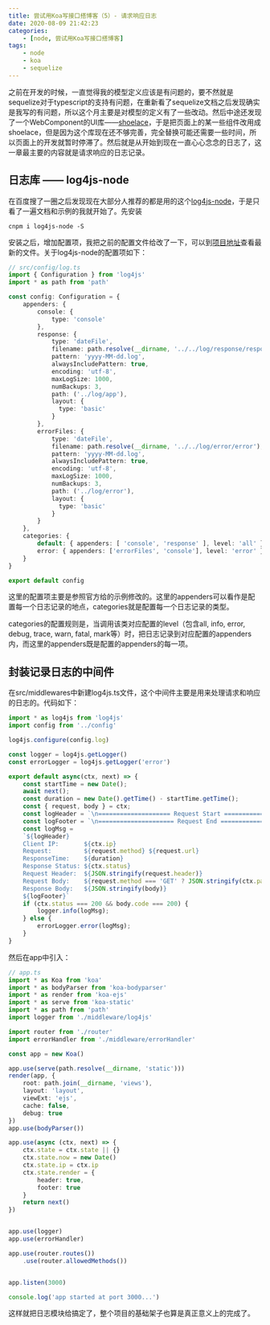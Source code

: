 ```yaml
---
title: 尝试用Koa写接口搭博客（5）- 请求响应日志
date: 2020-08-09 21:42:23
categories: 
    - [node, 尝试用Koa写接口搭博客]
tags: 
    - node
    - koa
    - sequelize
---
```


之前在开发的时候，一直觉得我的模型定义应该是有问题的，要不然就是sequelize对于typescript的支持有问题，在重新看了sequelize文档之后发现确实是我写的有问题，所以这个月主要是对模型的定义有了一些改动。然后中途还发现了一个WebComponent的UI库——[shoelace](https://shoelace.style/)，于是把页面上的某一些组件改用成shoelace，但是因为这个库现在还不够完善，完全替换可能还需要一些时间，所以页面上的开发就暂时停滞了。然后就是从开始到现在一直心心念念的日志了，这一章最主要的内容就是请求响应的日志记录。

<!-- more -->

## 日志库 —— log4js-node

在百度搜了一圈之后发现现在大部分人推荐的都是用的这个[log4js-node](https://github.com/log4js-node/log4js-node)，于是只看了一遍文档和示例的我就开始了。先安装

```
cnpm i log4js-node -S
```

安装之后，增加配置项，我把之前的配置文件给改了一下，可以到[项目地址](https://github.com/zh925/ruozhi-blog)查看最新的文件。关于log4js-node的配置项如下：

```typescript
// src/config/log.ts
import { Configuration } from 'log4js'
import * as path from 'path'

const config: Configuration = {
    appenders: {
        console: {
            type: 'console'
        },
        response: {
            type: 'dateFile',
            filename: path.resolve(__dirname, '../../log/response/response'),
            pattern: 'yyyy-MM-dd.log',
            alwaysIncludePattern: true,
            encoding: 'utf-8',
            maxLogSize: 1000,
            numBackups: 3,
            path: ('../log/app'),
            layout: {
              type: 'basic'
            }
        },
        errorFiles: {
            type: 'dateFile',
            filename: path.resolve(__dirname, '../../log/error/error'),
            pattern: 'yyyy-MM-dd.log',
            alwaysIncludePattern: true,
            encoding: 'utf-8',
            maxLogSize: 1000,
            numBackups: 3,
            path: ('../log/error'),
            layout: {
              type: 'basic'
            }
        }
    },
    categories: {
        default: { appenders: [ 'console', 'response' ], level: 'all' },
        error: { appenders: ['errorFiles', 'console'], level: 'error' },
    }
}

export default config
```

这里的配置项主要是参照官方给的示例修改的。这里的appenders可以看作是配置每一个日志记录的地点，categories就是配置每一个日志记录的类型。

categories的配置规则是，当调用该类对应配置的level（包含all, info, error, debug, trace, warn, fatal, mark等）时，把日志记录到对应配置的appenders内，而这里的appenders既是配置的appenders的每一项。

## 封装记录日志的中间件

在src/middlewares中新建log4js.ts文件，这个中间件主要是用来处理请求和响应的日志的。代码如下：

```typescript
import * as log4js from 'log4js'
import config from '../config'

log4js.configure(config.log)

const logger = log4js.getLogger()
const errorLogger = log4js.getLogger('error')

export default async(ctx, next) => {
    const startTime = new Date();
    await next();
    const duration = new Date().getTime() - startTime.getTime();
    const { request, body } = ctx;
    const logHeader = `\n==================== Request Start ====================\n`;
    const logFooter = `\n===================== Request End =====================\n`;
    const logMsg = 
    `${logHeader}
    Client IP:       ${ctx.ip}
    Request:         ${request.method} ${request.url}
    ResponseTime:    ${duration}
    Response Status: ${ctx.status}
    Request Header:  ${JSON.stringify(request.header)}
    Request Body:    ${request.method === 'GET' ? JSON.stringify(ctx.params) : JSON.stringify(request.body)}
    Response Body:   ${JSON.stringify(body)}
    ${logFooter}`
    if (ctx.status === 200 && body.code === 200) {
        logger.info(logMsg);
    } else {
        errorLogger.error(logMsg);
    }
}
```

然后在app中引入：

```typescript
// app.ts
import * as Koa from 'koa'
import * as bodyParser from 'koa-bodyparser'
import * as render from 'koa-ejs'
import * as serve from 'koa-static'
import * as path from 'path'
import logger from './middleware/log4js'

import router from './router'
import errorHandler from './middleware/errorHandler'

const app = new Koa()

app.use(serve(path.resolve(__dirname, 'static')))
render(app, {
    root: path.join(__dirname, 'views'),
    layout: 'layout',
    viewExt: 'ejs',
    cache: false,
    debug: true
})
app.use(bodyParser())

app.use(async (ctx, next) => {
    ctx.state = ctx.state || {}
    ctx.state.now = new Date()
    ctx.state.ip = ctx.ip
    ctx.state.render = {
        header: true,
        footer: true
    }
    return next()
})


app.use(logger)
app.use(errorHandler)

app.use(router.routes())
    .use(router.allowedMethods())


app.listen(3000)

console.log('app started at port 3000...')
```

这样就把日志模块给搞定了，整个项目的基础架子也算是真正意义上的完成了。
